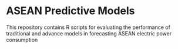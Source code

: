 # ASEAN Predictive Models
This repository contains R scripts for evaluating the performance of traditional and advance models in forecasting ASEAN electric power consumption
